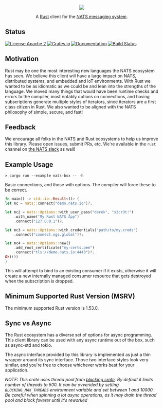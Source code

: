 <p align="center">
  <img src="logo/logo.svg">
</p>

<p align="center">
    A <a href="https://www.rust-lang.org/">Rust</a> client for the <a href="https://nats.io">NATS messaging system</a>.
</p>

## Status

[![License Apache 2](https://img.shields.io/badge/License-Apache2-blue.svg)](https://www.apache.org/licenses/LICENSE-2.0)
[![Crates.io](https://img.shields.io/crates/v/nats.svg)](https://crates.io/crates/nats)
[![Documentation](https://docs.rs/nats/badge.svg)](https://docs.rs/nats/)
[![Build Status](https://github.com/nats-io/nats.rs/workflows/Rust/badge.svg)](https://github.com/nats-io/nats.rs/actions)


## Motivation

Rust may be one the most interesting new languages the NATS ecosystem has seen.
We believe this client will have a large impact on NATS, distributed systems, and
embedded and IoT environments. With Rust we wanted to be as idiomatic as we
could be and lean into the strengths of the language. We moved many things that
would have been runtime checks and errors to the compiler, most notably options
on connections, and having subscriptions generate multiple styles of iterators,
since iterators are a first class citizen in Rust. We also wanted to be aligned
with the NATS philosophy of simple, secure, and fast!

## Feedback

We encourage all folks in the NATS and Rust ecosystems to help us
improve this library. Please open issues, submit PRs, etc. We're
available in the `rust` channel on [the NATS slack](https://slack.nats.io)
as well!

## Example Usage

`> cargo run --example nats-box -- -h`

Basic connections, and those with options. The compiler will force these to be correct.

```rust
fn main() -> std::io::Result<()> {
let nc = nats::connect("demo.nats.io")?;

let nc2 = nats::Options::with_user_pass("derek", "s3cr3t!")
    .with_name("My Rust NATS App")
    .connect("127.0.0.1")?;

let nc3 = nats::Options::with_credentials("path/to/my.creds")
    .connect("connect.ngs.global")?;

let nc4 = nats::Options::new()
    .add_root_certificate("my-certs.pem")
    .connect("tls://demo.nats.io:4443")?;
Ok(())
}
```
<!--
### Publish

```rust
nc.publish("my.subject", "Hello World!")?;

nc.publish("my.subject", "my message")?;

// Publish a request manually.
let reply = nc.new_inbox();
let rsub = nc.subscribe(&reply)?;
nc.publish_request("my.subject", &reply, "Help me!")?;
```

### Subscribe

```rust
let sub = nc.subscribe("foo")?;
for msg in sub.messages() {}

// Using next.
if let Some(msg) = sub.next() {}

// Other iterators.
for msg in sub.try_iter() {}
for msg in sub.timeout_iter(Duration::from_secs(10)) {}

// Using a threaded handler.
let sub = nc.subscribe("bar")?.with_handler(move |msg| {
    println!("Received {}", &msg);
    Ok(())
});

// Queue subscription.
let qsub = nc.queue_subscribe("foo", "my_group")?;
```

### Request/Response

```rust
let resp = nc.request("foo", "Help me?")?;

// With a timeout.
let resp = nc.request_timeout("foo", "Help me?", Duration::from_secs(2))?;

// With multiple responses.
for msg in nc.request_multi("foo", "Help")?.iter() {}

// Publish a request manually.
let reply = nc.new_inbox();
let rsub = nc.subscribe(&reply)?;
nc.publish_request("foo", &reply, "Help me!")?;
let response = rsub.iter().take(1);
```

### Jetstream

Create a new stream with default options:
```rust
let js = nats::jetstream::new(nc);

// add_stream converts a str into a
// default `StreamConfig`.
js.add_stream("my_stream")?;
```

Create a new consumer:
```rust
let nc = nats::connect("demo.nats.io")?;
let js = nats::jetstream::new(nc);

js.add_stream("my_stream")?;
js.add_consumer("my_stream", "my_consumer")?;
```

Create a new subscription:
```rust
let nc = nats::connect("demo.nats.io")?;
let js = nats::jetstream::new(nc);

js.add_stream("my_stream")?;
let subscription = js.subscribe("my_stream")?;

// add stream with options
js.add_stream(nats::jetstream::StreamConfig{
    name: "my_another_stream".to_string(),
    max_msgs: 2000,
    discard: nats::jetstream::DiscardPolicy::Old,
    ..Default::default()
})?
})
``` -->
This will attempt to bind to an existing consumer if it exists, otherwise it will create a new internally managed consumer resource that gets destroyed when the subscription is dropped.


## Minimum Supported Rust Version (MSRV)

The minimum supported Rust version is 1.53.0.

## Sync vs Async

The Rust ecosystem has a diverse set of options for async programming. This client library can be used with any async runtime out of the box, such as async-std and tokio.

The async interface provided by this library is implemented as just a thin wrapper around its sync interface. Those two interface styles look very similar, and you're free to choose whichever works best for your application.

<em>*NOTE:* This crate uses thread pool from [blocking crate](https://crates.io/crates/blocking/1.1.0). By default it limits number of threads to 500. It can be ovverided by setting `BLOCKING_MAX_THREADS` environment variable and set between 1 and 10000. Be careful when spinning a lot async operations, as it may drain the thread pool and block foverer until it's reworked</em>
